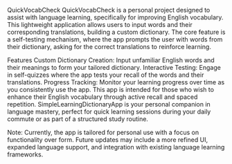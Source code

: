 QuickVocabCheck
QuickVocabCheck is a personal project designed to assist with language learning, specifically for improving English vocabulary. This lightweight application allows users to input words and their corresponding translations, building a custom dictionary. The core feature is a self-testing mechanism, where the app prompts the user with words from their dictionary, asking for the correct translations to reinforce learning.

Features
Custom Dictionary Creation: Input unfamiliar English words and their meanings to form your tailored dictionary.
Interactive Testing: Engage in self-quizzes where the app tests your recall of the words and their translations.
Progress Tracking: Monitor your learning progress over time as you consistently use the app.
This app is intended for those who wish to enhance their English vocabulary through active recall and spaced repetition. SimpleLearningDictionaryApp is your personal companion in language mastery, perfect for quick learning sessions during your daily commute or as part of a structured study routine.

Note: Currently, the app is tailored for personal use with a focus on functionality over form. Future updates may include a more refined UI, expanded language support, and integration with existing language learning frameworks.

